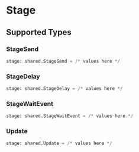 # Stage


## Supported Types

### StageSend

```python
stage: shared.StageSend = /* values here */
```

### StageDelay

```python
stage: shared.StageDelay = /* values here */
```

### StageWaitEvent

```python
stage: shared.StageWaitEvent = /* values here */
```

### Update

```python
stage: shared.Update = /* values here */
```

